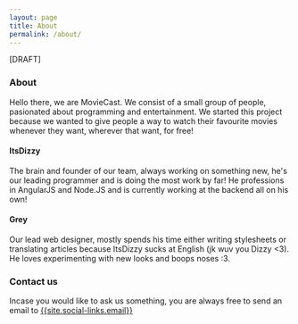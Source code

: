 ```yaml
---
layout: page
title: About
permalink: /about/
---
```


[DRAFT]

### About

Hello there, we are MovieCast.
We consist of a small group of people, pasionated about programming and entertainment. We started this project because we wanted to give people a way to watch their favourite movies whenever they want, wherever that want, for free!

#### ItsDizzy
The brain and founder of our team, always working on something new, he's our leading programmer and is doing the most work by far!
He professions in AngularJS and Node.JS and is currently working at the backend all on his own!

#### Grey
Our lead web designer, mostly spends his time either writing stylesheets or translating articles because ItsDizzy sucks at English (jk wuv you Dizzy <3).
He loves experimenting  with new looks and boops noses :3.


### Contact us

Incase you would like to ask us something, you are always free to send an email to [{{site.social-links.email}}](mailto:{{site.social-links.email}})
